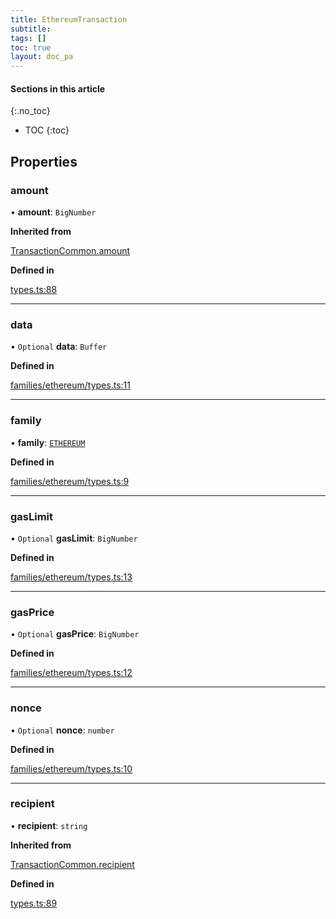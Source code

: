 ```yaml
---
title: EthereumTransaction
subtitle:
tags: []
toc: true
layout: doc_pa
---
```


#### Sections in this article
{:.no_toc}
* TOC
{:toc}

## Properties

### amount

• **amount**: `BigNumber`

**Inherited from**

[TransactionCommon.amount](../transaction-common#amount)

**Defined in**

[types.ts:88](https://github.com/LedgerHQ/ledger-live-platform-sdk/blob/248c4d7/src/types.ts#L88)

___

### data

• `Optional` **data**: `Buffer`

**Defined in**

[families/ethereum/types.ts:11](https://github.com/LedgerHQ/ledger-live-platform-sdk/blob/248c4d7/src/families/ethereum/types.ts#L11)

___

### family

• **family**: [`ETHEREUM`](../families#ethereum)

**Defined in**

[families/ethereum/types.ts:9](https://github.com/LedgerHQ/ledger-live-platform-sdk/blob/248c4d7/src/families/ethereum/types.ts#L9)

___

### gasLimit

• `Optional` **gasLimit**: `BigNumber`

**Defined in**

[families/ethereum/types.ts:13](https://github.com/LedgerHQ/ledger-live-platform-sdk/blob/248c4d7/src/families/ethereum/types.ts#L13)

___

### gasPrice

• `Optional` **gasPrice**: `BigNumber`

**Defined in**

[families/ethereum/types.ts:12](https://github.com/LedgerHQ/ledger-live-platform-sdk/blob/248c4d7/src/families/ethereum/types.ts#L12)

___

### nonce

• `Optional` **nonce**: `number`

**Defined in**

[families/ethereum/types.ts:10](https://github.com/LedgerHQ/ledger-live-platform-sdk/blob/248c4d7/src/families/ethereum/types.ts#L10)

___

### recipient

• **recipient**: `string`

**Inherited from**

[TransactionCommon.recipient](../transaction-common#recipient)

**Defined in**

[types.ts:89](https://github.com/LedgerHQ/ledger-live-platform-sdk/blob/248c4d7/src/types.ts#L89)
